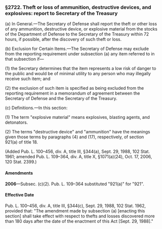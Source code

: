 ### §2722. Theft or loss of ammunition, destructive devices, and explosives: report to Secretary of the Treasury ###

(a) In General.—The Secretary of Defense shall report the theft or other loss of any ammunition, destructive device, or explosive material from the stocks of the Department of Defense to the Secretary of the Treasury within 72 hours, if possible, after the discovery of such theft or loss.

(b) Exclusion for Certain Items.—The Secretary of Defense may exclude from the reporting requirement under subsection (a) any item referred to in that subsection if—

(1) the Secretary determines that the item represents a low risk of danger to the public and would be of minimal utility to any person who may illegally receive such item; and

(2) the exclusion of such item is specified as being excluded from the reporting requirement in a memorandum of agreement between the Secretary of Defense and the Secretary of the Treasury.

(c) Definitions.—In this section:

(1) The term "explosive material" means explosives, blasting agents, and detonators.

(2) The terms "destructive device" and "ammunition" have the meanings given those terms by paragraphs (4) and (17), respectively, of section 921(a) of title 18.

(Added Pub. L. 100–456, div. A, title III, §344(a), Sept. 29, 1988, 102 Stat. 1961; amended Pub. L. 109–364, div. A, title X, §1071(a)(24), Oct. 17, 2006, 120 Stat. 2399.)

#### Amendments ####

**2006**—Subsec. (c)(2). Pub. L. 109–364 substituted "921(a)" for "921".

#### Effective Date ####

Pub. L. 100–456, div. A, title III, §344(c), Sept. 29, 1988, 102 Stat. 1962, provided that: "The amendment made by subsection (a) [enacting this section] shall take effect with respect to thefts and losses discovered more than 180 days after the date of the enactment of this Act [Sept. 29, 1988]."